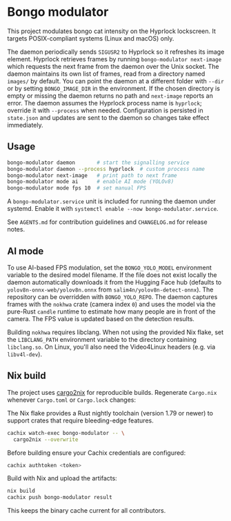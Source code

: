 # Bongo modulator

This project modulates bongo cat intensity on the Hyprlock lockscreen.
It targets POSIX-compliant systems (Linux and macOS) only.

The daemon periodically sends `SIGUSR2` to Hyprlock so it refreshes its image
element. Hyprlock retrieves frames by running `bongo-modulator next-image`
which requests the next frame from the daemon over the Unix socket. The daemon
maintains its own list of frames, read from a directory named `images/` by
default. You can point the daemon at a different folder with `--dir` or by
setting `BONGO_IMAGE_DIR` in the environment. If the chosen directory is empty or
missing the daemon returns no path and `next-image` reports an error.
The daemon assumes the Hyprlock process name is `hyprlock`; override it with
`--process` when needed.
Configuration is persisted in `state.json` and updates are sent to the daemon
so changes take effect immediately.

## Usage

```bash
bongo-modulator daemon       # start the signalling service
bongo-modulator daemon --process hyprlock  # custom process name
bongo-modulator next-image   # print path to next frame
bongo-modulator mode ai      # enable AI mode (YOLOv8)
bongo-modulator mode fps 10  # set manual FPS
```

A `bongo-modulator.service` unit is included for running the daemon under
systemd. Enable it with `systemctl enable --now bongo-modulator.service`.

See `AGENTS.md` for contribution guidelines and `CHANGELOG.md` for release
notes.

## AI mode

To use AI-based FPS modulation, set the `BONGO_YOLO_MODEL` environment variable
to the desired model filename. If the file does not exist locally the daemon
automatically downloads it from the Hugging Face hub (defaults to
`yolov8n-onnx-web/yolov8n.onnx` from `salim4n/yolov8n-detect-onnx`). The repository can
be overridden with `BONGO_YOLO_REPO`. The
daemon captures frames with the `nokhwa` crate (camera index `0`) and uses the
model via the pure-Rust `candle` runtime to estimate how many people are in
front of the camera. The FPS value is updated based on the detection results.

Building `nokhwa` requires libclang. When not using the provided Nix flake,
set the `LIBCLANG_PATH` environment variable to the directory containing
`libclang.so`.
On Linux, you'll also need the Video4Linux headers (e.g. via `libv4l-dev`).

## Nix build

The project uses [cargo2nix](https://github.com/cargo2nix/cargo2nix) for
reproducible builds. Regenerate `Cargo.nix` whenever `Cargo.toml` or
`Cargo.lock` changes:

The Nix flake provides a Rust nightly toolchain (version 1.79 or newer) to
support crates that require bleeding-edge features.

```bash
cachix watch-exec bongo-modulator -- \
  cargo2nix --overwrite
```

Before building ensure your Cachix credentials are configured:

```bash
cachix authtoken <token>
```

Build with Nix and upload the artifacts:

```bash
nix build
cachix push bongo-modulator result
```

This keeps the binary cache current for all contributors.
